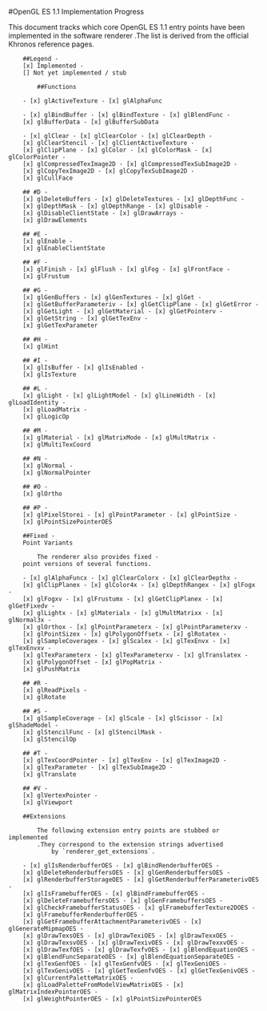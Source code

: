 #OpenGL ES 1.1 Implementation Progress

This document tracks which core OpenGL ES 1.1 entry points have been implemented
            in the software renderer
                .The list is derived from the official Khronos reference pages.

        ##Legend -
        [x] Implemented -
        [] Not yet implemented / stub

            ##Functions

        - [x] glActiveTexture - [x] glAlphaFunc

        - [x] glBindBuffer - [x] glBindTexture - [x] glBlendFunc -
        [x] glBufferData - [x] glBufferSubData

        - [x] glClear - [x] glClearColor - [x] glClearDepth -
        [x] glClearStencil - [x] glClientActiveTexture -
        [x] glClipPlane - [x] glColor - [x] glColorMask - [x] glColorPointer -
        [x] glCompressedTexImage2D - [x] glCompressedTexSubImage2D -
        [x] glCopyTexImage2D - [x] glCopyTexSubImage2D -
        [x] glCullFace

        ## #D -
        [x] glDeleteBuffers - [x] glDeleteTextures - [x] glDepthFunc -
        [x] glDepthMask - [x] glDepthRange - [x] glDisable -
        [x] glDisableClientState - [x] glDrawArrays -
        [x] glDrawElements

        ## #E -
        [x] glEnable -
        [x] glEnableClientState

        ## #F -
        [x] glFinish - [x] glFlush - [x] glFog - [x] glFrontFace -
        [x] glFrustum

        ## #G -
        [x] glGenBuffers - [x] glGenTextures - [x] glGet -
        [x] glGetBufferParameteriv - [x] glGetClipPlane - [x] glGetError -
        [x] glGetLight - [x] glGetMaterial - [x] glGetPointerv -
        [x] glGetString - [x] glGetTexEnv -
        [x] glGetTexParameter

        ## #H -
        [x] glHint

        ## #I -
        [x] glIsBuffer - [x] glIsEnabled -
        [x] glIsTexture

        ## #L -
        [x] glLight - [x] glLightModel - [x] glLineWidth - [x] glLoadIdentity -
        [x] glLoadMatrix -
        [x] glLogicOp

        ## #M -
        [x] glMaterial - [x] glMatrixMode - [x] glMultMatrix -
        [x] glMultiTexCoord

        ## #N -
        [x] glNormal -
        [x] glNormalPointer

        ## #O -
        [x] glOrtho

        ## #P -
        [x] glPixelStorei - [x] glPointParameter - [x] glPointSize -
        [x] glPointSizePointerOES

        ##Fixed -
        Point Variants

            The renderer also provides fixed -
        point versions of several functions.

        - [x] glAlphaFuncx - [x] glClearColorx - [x] glClearDepthx -
        [x] glClipPlanex - [x] glColor4x - [x] glDepthRangex - [x] glFogx -
        [x] glFogxv - [x] glFrustumx - [x] glGetClipPlanex - [x] glGetFixedv -
        [x] glLightx - [x] glMaterialx - [x] glMultMatrixx - [x] glNormal3x -
        [x] glOrthox - [x] glPointParameterx - [x] glPointParameterxv -
        [x] glPointSizex - [x] glPolygonOffsetx - [x] glRotatex -
        [x] glSampleCoveragex - [x] glScalex - [x] glTexEnvx - [x] glTexEnvxv -
        [x] glTexParameterx - [x] glTexParameterxv - [x] glTranslatex -
        [x] glPolygonOffset - [x] glPopMatrix -
        [x] glPushMatrix

        ## #R -
        [x] glReadPixels -
        [x] glRotate

        ## #S -
        [x] glSampleCoverage - [x] glScale - [x] glScissor - [x] glShadeModel -
        [x] glStencilFunc - [x] glStencilMask -
        [x] glStencilOp

        ## #T -
        [x] glTexCoordPointer - [x] glTexEnv - [x] glTexImage2D -
        [x] glTexParameter - [x] glTexSubImage2D -
        [x] glTranslate

        ## #V -
        [x] glVertexPointer -
        [x] glViewport

        ##Extensions

            The following extension entry points are stubbed or
    implemented
            .They correspond to the extension strings advertised
                by `renderer_get_extensions`.

        - [x] glIsRenderbufferOES - [x] glBindRenderbufferOES -
        [x] glDeleteRenderbuffersOES - [x] glGenRenderbuffersOES -
        [x] glRenderbufferStorageOES - [x] glGetRenderbufferParameterivOES -
        [x] glIsFramebufferOES - [x] glBindFramebufferOES -
        [x] glDeleteFramebuffersOES - [x] glGenFramebuffersOES -
        [x] glCheckFramebufferStatusOES - [x] glFramebufferTexture2DOES -
        [x] glFramebufferRenderbufferOES -
        [x] glGetFramebufferAttachmentParameterivOES - [x] glGenerateMipmapOES -
        [x] glDrawTexsOES - [x] glDrawTexiOES - [x] glDrawTexxOES -
        [x] glDrawTexsvOES - [x] glDrawTexivOES - [x] glDrawTexxvOES -
        [x] glDrawTexfOES - [x] glDrawTexfvOES - [x] glBlendEquationOES -
        [x] glBlendFuncSeparateOES - [x] glBlendEquationSeparateOES -
        [x] glTexGenfOES - [x] glTexGenfvOES - [x] glTexGeniOES -
        [x] glTexGenivOES - [x] glGetTexGenfvOES - [x] glGetTexGenivOES -
        [x] glCurrentPaletteMatrixOES -
        [x] glLoadPaletteFromModelViewMatrixOES - [x] glMatrixIndexPointerOES -
        [x] glWeightPointerOES - [x] glPointSizePointerOES
